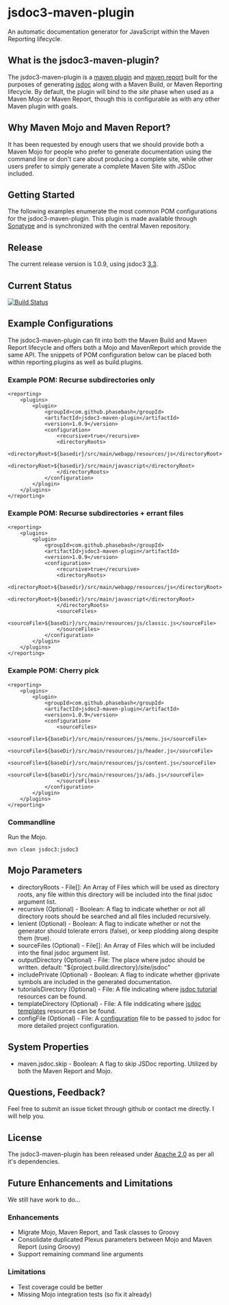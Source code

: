 jsdoc3-maven-plugin
===================

An automatic documentation generator for JavaScript within the Maven Reporting lifecycle.

## What is the jsdoc3-maven-plugin? ##
The jsdoc3-maven-plugin is a [maven plugin](http://maven.apache.org/plugin-tools/maven-plugin-plugin/examples/using-annotations.html)
and [maven report](http://maven.apache.org/ref/2.2.1/maven-reporting/maven-reporting-api/apidocs/org/apache/maven/reporting/MavenReport.html)
built for the purposes of generating [jsdoc](http://usejsdoc.org/) along with a Maven Build, or
Maven Reporting lifecycle.  By default, the plugin will bind to the _site_ phase when used as a Maven Mojo or Maven Report,
though this is configurable as with any other Maven plugin with goals.

## Why Maven Mojo and Maven Report? ##
It has been requested by enough users that we should provide both a Maven Mojo for people who prefer to generate
documentation using the command line or don't care about producing a complete site, while other users prefer to simply
generate a complete Maven Site with JSDoc included.

## Getting Started ##
The following examples enumerate the most common POM configurations for the jsdoc3-maven-plugin.  This plugin is made
available through [Sonatype](http://www.sonatype.org/) and is synchronized with the central Maven repository.

## Release ##
The current release version is 1.0.9, using jsdoc3 [3.3](https://github.com/jsdoc3/jsdoc/branches/releases/3.3).

## Current Status ##
[![Build Status](https://travis-ci.org/phasebash/jsdoc3-maven-plugin.png)](https://travis-ci.org/phasebash/jsdoc3-maven-plugin)

## Example Configurations ##
The jsdoc3-maven-plugin can fit into both the Maven Build and Maven Report lifecycle and offers 
both a Mojo and MavenReport which provide the same API.  The snippets of POM configuration below can be placed both
within reporting.plugins as well as build.plugins.

### Example POM: Recurse subdirectories only ##
    <reporting>
        <plugins>
            <plugin>
                <groupId>com.github.phasebash</groupId>
                <artifactId>jsdoc3-maven-plugin</artifactId>
                <version>1.0.9</version>
                <configuration>
                    <recursive>true</recursive>
                    <directoryRoots>
                        <directoryRoot>${basedir}/src/main/webapp/resources/js</directoryRoot>
                        <directoryRoot>${basedir}/src/main/javascript</directoryRoot>
                    </directoryRoots>
                </configuration>
            </plugin>
        </plugins>
    </reporting>

### Example POM: Recurse subdirectories + errant files ##
    <reporting>
        <plugins>
            <plugin>
                <groupId>com.github.phasebash</groupId>
                <artifactId>jsdoc3-maven-plugin</artifactId>
                <version>1.0.9</version>
                <configuration>
                    <recursive>true</recursive>
                    <directoryRoots>
                        <directoryRoot>${basedir}/src/main/webapp/resources/js</directoryRoot>
                        <directoryRoot>${basedir}/src/main/javascript</directoryRoot>
                    </directoryRoots>
                    <sourceFiles>
                        <sourceFile>${baseDir}/src/main/resources/js/classic.js</sourceFile>
                    </sourceFiles>
                </configuration>
            </plugin>
        </plugins>
    </reporting>

### Example POM: Cherry pick ##
    <reporting>
        <plugins>
            <plugin>
                <groupId>com.github.phasebash</groupId>
                <artifactId>jsdoc3-maven-plugin</artifactId>
                <version>1.0.9</version>
                <configuration>
                    <sourceFiles>
                        <sourceFile>${baseDir}/src/main/resources/js/menu.js</sourceFile>
                        <sourceFile>${baseDir}/src/main/resources/js/header.js</sourceFile>
                        <sourceFile>${baseDir}/src/main/resources/js/content.js</sourceFile>
                        <sourceFile>${baseDir}/src/main/resources/js/ads.js</sourceFile>
                    </sourceFiles>
                </configuration>
            </plugin>
        </plugins>
    </reporting>
    
### Commandline ###
Run the Mojo.

    mvn clean jsdoc3:jsdoc3

## Mojo Parameters ##
* directoryRoots - File[]: An Array of Files which will be used as directory roots, any file within this directory will be included into the final jsdoc argument list.
* recursive (Optional) - Boolean: A flag to indicate whether or not all directory roots should be searched and all files included recursively.
* lenient (Optional) - Boolean: A flag to indicate whether or not the generator should tolerate errors (false), or keep plodding along despite them (true).
* sourceFiles (Optional) - File[]: An Array of Files which will be included into the final jsdoc argument list.
* outputDirectory (Optional) - File: The place where jsdoc should be written.  default: "${project.build.directory}/site/jsdoc"
* includePrivate (Optional) - Boolean: A flag to indicate whether @private symbols are included in the generated documentation.
* tutorialsDirectory (Optional) - File: A file indicating where [jsdoc tutorial](http://usejsdoc.org/about-tutorials.html) resources can be found.
* templateDirectory (Optional) - File: A file inddicating where [jsdoc templates]() resources can be found.
* configFile (Optional) - File: A [configuration](http://usejsdoc.org/about-configuring-jsdoc.html#configuration-file) file to be passed to jsdoc for more detailed project configuration.

## System Properties ##
* maven.jsdoc.skip - Boolean: A flag to skip JSDoc reporting.  Utilized by both the Maven Report and Mojo.

## Questions, Feedback? ##
Feel free to submit an issue ticket through github or contact me directly.  I will help you.

## License ##
The jsdoc3-maven-plugin has been released under [Apache 2.0](https://github.com/phasebash/jsdoc3-maven-plugin/blob/master/LICENSE.md) as per all it's dependencies.

## Future Enhancements and Limitations ##
We still have work to do...

### Enhancements ###
* Migrate Mojo, Maven Report, and Task classes to Groovy
* Consolidate duplicated Plexus parameters between Mojo and Maven Report (using Groovy)
* Support remaining command line arguments

### Limitations ###
* Test coverage could be better
* Missing Mojo integration tests (so fix it already)
